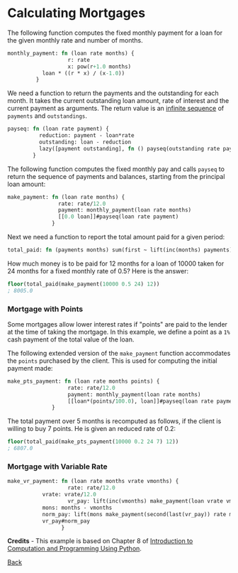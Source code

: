# Calculating Mortgages

The following function computes the fixed monthly payment for a loan for the given
monthly rate and number of months.

```sml
monthly_payment: fn (loan rate months) {
                   r: rate
                   x: pow(r+1.0 months)
		   loan * ((r * x) / (x-1.0))
		 }
```

We need a function to return the payments and the outstanding for each month.
It takes the current outstanding loan amount, rate of interest and the current payment
as arguments. The return value is an [infinite sequence](../tut.md#lazy) of `payments` and `outstandings`.

```sml
payseq: fn (loan rate payment) {
          reduction: payment - loan*rate
          outstanding: loan - reduction
          lazy([payment outstanding], fn () payseq(outstanding rate payment))
        }
```

The following function computes the fixed monthly pay and calls `payseq` to return the sequence of
payments and balances, starting from the principal loan amount:

```sml
make_payment: fn (loan rate months) {
                rate: rate/12.0
                payment: monthly_payment(loan rate months)
                [[0.0 loan]]#payseq(loan rate payment)
              }
```

Next we need a function to report the total amount paid for a given period:

```sml
total_paid: fn (payments months) sum(first ~ lift(inc(months) payments))
```

How much money is to be paid for 12 months for a loan of 10000 taken for 24 months for a fixed monthly rate of 0.5? Here is the answer:

```lisp
floor(total_paid(make_payment(10000 0.5 24) 12))
; 8005.0
```

### Mortgage with Points

Some mortgages allow lower interest rates if "points" are paid to the lender at the time of taking the mortgage.
In this example, we define a point as a `1%` cash payment of the total value of the loan.

The following extended version of the `make_payment` function accommodates the `points` purchased by the client.
This is used for computing the initial payment made:

```sml
make_pts_payment: fn (loan rate months points) {
                   rate: rate/12.0
                   payment: monthly_payment(loan rate months)
                   [[loan*(points/100.0), loan]]#payseq(loan rate payment)
              }
```

The total payment over 5 months is recomputed as follows, if the client is willing to buy 7 points. He is given an reduced rate of
0.2:

```lisp
floor(total_paid(make_pts_payment(10000 0.2 24 7) 12))
; 6807.0
```

### Mortgage with Variable Rate

```sml
make_vr_payment: fn (loan rate months vrate vmonths) {
                   rate: rate/12.0
		   vrate: vrate/12.0
                   vr_pay: lift(inc(vmonths) make_payment(loan vrate vmonths))
		   mons: months - vmonths
		   norm_pay: lift(mons make_payment(second(last(vr_pay)) rate mons))
		   vr_pay#norm_pay
                 }
```

**Credits** - This example is based on Chapter 8 of <a href="https://mitpress.mit.edu/books/introduction-computation-and-programming-using-python-second-edition">Introduction to Computation and Programming Using Python</a>.

[Back](../sample.md)
